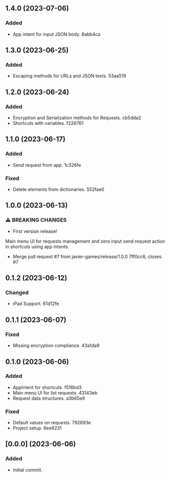 ## 1.4.0 (2023-07-06)


### Added

* App intent for input JSON body. 8abb4ca

## 1.3.0 (2023-06-25)


### Added

* Escaping methods for URLs and JSON texts. 53aa519

## 1.2.0 (2023-06-24)


### Added

* Encryption and Serialization methods for Requests. cb5dda2
* Shortcuts with variables. f226761

## 1.1.0 (2023-06-17)


### Added

* Send request from app. 1c326fe


### Fixed

* Delete elements from dictionaries. 552fae0

## 1.0.0 (2023-06-13)


### ⚠ BREAKING CHANGES

* First version release!

Main menu UI for requests management and zero input send request action in shortcuts using app intents.

* Merge pull request #7 from javier-games/release/1.0.0 7ff0cc6, closes #7

## 0.1.2 (2023-06-12)


### Changed

* iPad Support. 61d12fe

## 0.1.1 (2023-06-07)


### Fixed

* Missing encryption compliance. 43a1da9

## 0.1.0 (2023-06-06)


### Added

* AppIntent for shortcuts. f516bd3
* Main menu UI for list requests. 43143eb
* Request data structures. a3b65e9


### Fixed

* Default values on requests. 792693e
* Project setup. 6ee6231

## [0.0.0] (2023-06-06)

### Added

* Initial commit.
